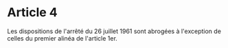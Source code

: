 # Article 4

Les dispositions de l'arrêté du 26 juillet 1961 sont abrogées à l'exception de celles du premier alinéa de l'article 1er.

